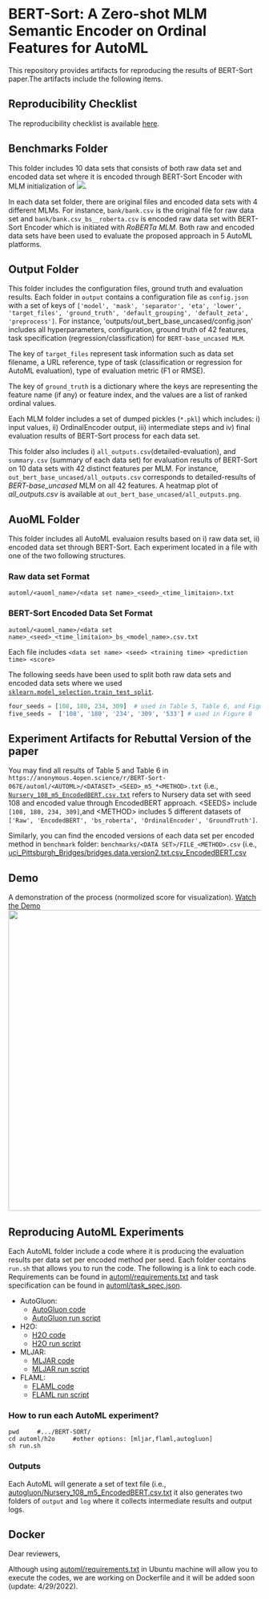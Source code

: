 # BERT-Sort: A Zero-shot MLM Semantic Encoder on Ordinal Features for AutoML
This repository provides artifacts for reproducing the results of BERT-Sort paper.The artifacts include the following items. 

## Reproducibility Checklist
The reproducibility checklist is available [here](https://anonymous.4open.science/r/BERT-Sort-067E/Reproducibility%20Checklist.pdf).

## Benchmarks Folder
This folder includes 10 data sets that consists of both raw data set and encoded data set where it is encoded through BERT-Sort Encoder with MLM initialization of <img src="https://latex.codecogs.com/svg.latex?&space;M_{1..4}"/>. 

In each data set folder, there are original files and encoded data sets with 4 different MLMs. For instance, `bank/bank.csv` is the original file for raw data set and `bank/bank.csv_bs__roberta.csv` is encoded raw data set with BERT-Sort Encoder which is initiated with _RoBERTa MLM_. Both raw and encoded data sets have been used to evaluate the proposed approach in 5 AutoML platforms.

## Output Folder
This folder includes the configuration files, ground truth and evaluation results. Each folder in `output` contains a configuration file as `config.json` with a set of keys of
`['model', 'mask', 'separator', 'eta', 'lower', 'target_files', 'ground_truth', 'default_grouping', 'default_zeta', 'preprocess']`. For instance, 'outputs/out_bert_base_uncased/config.json' includes all hyperparameters, configuration, ground truth of 42 features, task specification (regression/classification)  for `BERT-base_uncased MLM`.

The key of `target_files` represent task information such as data set filename, a URL reference, type of task (classification or regression for AutoML evaluation), type of evaluation metric (F1 or RMSE). 

The key of `ground_truth` is a dictionary where the keys are representing the feature name (if any) or feature index, and the values are a list of ranked ordinal values. 

Each MLM folder includes a set of dumped pickles (`*.pkl`) which includes: i) input values, ii) OrdinalEncoder output, iii) intermediate steps and iv) final evaluation results of BERT-Sort process for each data set. 

This folder also includes i) `all_outputs.csv`(detailed-evaluation), and `summary.csv` (summary of each data set) for evaluation results of BERT-Sort on 10 data sets with 42 distinct features per MLM. For instance, `out_bert_base_uncased/all_outputs.csv` corresponds to detailed-results of _BERT-base_uncased_ MLM on all 42 features. A heatmap plot of _all_outputs.csv_ is available at `out_bert_base_uncased/all_outputs.png`.

## AuoML Folder
This folder includes all AutoML evaluaion results based on i) raw data set, ii) encoded data set through BERT-Sort. Each experiment located in a file with one of the two following structures.

### Raw data set Format
`automl/<auoml_name>/<data set name>_<seed>_<time_limitaion>.txt`

### BERT-Sort Encoded Data Set Format
`automl/<auoml_name>/<data set name>_<seed>_<time_limitaion>_bs_<model_name>.csv.txt`

Each file includes `<data set name> <seed> <training time> <prediction time> <score>`

The following seeds have been used to split both raw data sets and encoded data sets where we used [`sklearn.model_selection.train_test_split`](https://scikit-learn.org/stable/modules/generated/sklearn.model_selection.train_test_split.html).
```python
four_seeds = [108, 180, 234, 309]  # used in Table 5, Table 6, and Figure 8 (4 first values as seeds, 1 seed: 108)
five_seeds =  ['108', '180', '234', '309', '533'] # used in Figure 8
```
## Experiment Artifacts for Rebuttal Version of the paper
You may find all results of Table 5 and Table 6 in `https://anonymous.4open.science/r/BERT-Sort-067E/automl/<AUTOML>/<DATASET>_<SEED>_m5_*<METHOD>.txt` (i.e., [`Nursery_108_m5_EncodedBERT.csv.txt`](https://anonymous.4open.science/r/BERT-Sort-067E/automl/autogluon/Nursery_108_m5_EncodedBERT.csv.txt) refers to Nursery data set with seed 108 and encoded value through EncodedBERT approach. \<SEEDS\> include `[108, 180, 234, 309]`,and \<METHOD\> includes 5 different datasets of `['Raw', 'EncodedBERT', 'bs_roberta', 'OrdinalEncoder', 'GroundTruth']`. 

Similarly, you can find the encoded versions of each data set per encoded method in `benchmark` folder: `benchmarks/<DATA SET>/FILE_<METHOD>.csv` (i.e., [uci_Pittsburgh_Bridges/bridges.data.version2.txt.csv_EncodedBERT.csv](https://anonymous.4open.science/r/BERT-Sort-067E/benchmarks/uci_Pittsburgh_Bridges/bridges.data.version2.txt.csv_EncodedBERT.csv)


## Demo
A demonstration of the process (normolized score for visualization).
[Watch the Demo](https://anonymous.4open.science/r/BERT-Sort-067E/Demo1.mp4)
<img src="Demo1.gif" width="600px"/>

## Reproducing AutoML Experiments
Each AutoML folder include a code where it is producing the evaluation results per data set per encoded method per seed. Each folder contains `run.sh` that allows you to run the code. The following is a link to each code.
Requirements can be found in [automl/requirements.txt](https://anonymous.4open.science/r/BERT-Sort-067E/automl/requirements.txt) and task specification can be found in [automl/task_spec.json](https://anonymous.4open.science/r/BERT-Sort-067E/automl/task_spec.json).

- AutoGluon:
  + [AutoGluon code](https://anonymous.4open.science/r/BERT-Sort-067E/automl/autogluon/autogluon_re.py)
  + [AutoGluon run script](https://anonymous.4open.science/r/BERT-Sort-067E/automl/autogluon/run.sh)
- H2O:
  + [H2O code](https://anonymous.4open.science/r/BERT-Sort-067E/automl/h2o/h2o_re.py)
  + [H2O run script](https://anonymous.4open.science/r/BERT-Sort-067E/automl/h2o/run.sh)
- MLJAR:
  + [MLJAR code](https://anonymous.4open.science/r/BERT-Sort-067E/automl/mljar/mljar_re.py)
  + [MLJAR run script](https://anonymous.4open.science/r/BERT-Sort-067E/automl/mljar/run.sh)
- FLAML:
  + [FLAML code](https://anonymous.4open.science/r/BERT-Sort-067E/automl/flaml/flaml_re.py)
  + [FLAML run script](https://anonymous.4open.science/r/BERT-Sort-067E/automl/flaml/run.sh)
  
### How to run each AutoML experiment?
```shell
pwd     #.../BERT-SORT/
cd automl/h2o     #other options: [mljar,flaml,autogluon]
sh run.sh
```

### Outputs
Each AutoML will generate a set of text file (i.e., [autogluon/Nursery_108_m5_EncodedBERT.csv.txt](https://anonymous.4open.science/r/BERT-Sort-067E/automl/autogluon/Nursery_108_m5_EncodedBERT.csv.txt) it also generates two folders of `output` and `log` where it collects intermediate results and output logs.



## Docker
Dear reviewers, 

Although using [automl/requirements.txt](https://anonymous.4open.science/r/BERT-Sort-067E/automl/requirements.txt) in Ubuntu machine will allow you to execute the codes, we are working on Dockerfile and it will be added soon (update: 4/29/2022).


